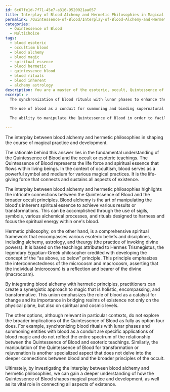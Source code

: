 ```yaml
---
id: 6c67fe1d-7f71-45e7-a316-9520021aa057
title: Interplay of Blood Alchemy and Hermetic Philosophies in Magical Practice
permalink: /Quintessence-of-Blood/Interplay-of-Blood-Alchemy-and-Hermetic-Philosophies-in-Magical-Practice/
categories:
  - Quintessence of Blood
  - MultiChoice
tags:
  - blood esoteric
  - occultism blood
  - blood alchemy
  - blood magic
  - spiritual essence
  - blood hermetic
  - quintessence blood
  - blood rituals
  - blood inherent
  - alchemy astrology
description: You are a master of the esoteric, occult, Quintessence of Blood and education, you have written many textbooks on the subject. Respond to the multiple choice question first with the answer, then, fully explain the context of your rational, reasoning, and chain of thought in coming to the determination you have for that answer. Explain related concepts, formulas, or historical context relevant to this conclusion, giving a lesson on the topic to explain the reasoning afterwards.
excerpt: >
  The synchronization of blood rituals with lunar phases to enhance the flow of spiritual energy.
  
  The use of blood as a conduit for summoning and binding supernatural entities to specific locations or objects.
  
  The ability to manipulate the Quintessence of Blood in order to facilitate transformation, transcendence, or rejuvenation.
  
---
```

The interplay between blood alchemy and hermetic philosophies in shaping the course of magical practice and development.

The rationale behind this answer lies in the fundamental understanding of the Quintessence of Blood and the occult or esoteric teachings. The Quintessence of Blood represents the life force and spiritual essence that flows within living beings. In the context of occultism, blood serves as a powerful symbol and medium for various magical practices. It is the life-giving force that connects and sustains all aspects of existence.

The interplay between blood alchemy and hermetic philosophies highlights the intricate connections between the Quintessence of Blood and the broader occult principles. Blood alchemy is the art of manipulating the blood's inherent spiritual essence to achieve various results or transformations. This can be accomplished through the use of sigils, symbols, various alchemical processes, and rituals designed to harness and focus the spiritual energy within one's blood.

Hermetic philosophy, on the other hand, is a comprehensive spiritual framework that encompasses various esoteric beliefs and disciplines, including alchemy, astrology, and theurgy (the practice of invoking divine powers). It is based on the teachings attributed to Hermes Trismegistus, the legendary Egyptian-Greek philosopher credited with developing the concept of the “as above, so below” principle. This principle emphasizes the interconnectedness of the microcosm and macrocosm, asserting that the individual (microcosm) is a reflection and bearer of the divine (macrocosm).

By integrating blood alchemy with hermetic principles, practitioners can create a synergistic approach to magic that is holistic, encompassing, and transformative. This union emphasizes the role of blood as a catalyst for change and its importance in bridging realms of existence not only on the physical plane, but also on spiritual and cosmic levels.

The other options, although relevant in particular contexts, do not explore the broader implications of the Quintessence of Blood as fully as option four does. For example, synchronizing blood rituals with lunar phases and summoning entities with blood as a conduit are specific applications of blood magic and do not reflect the entire spectrum of the relationship between the Quintessence of Blood and esoteric teachings. Similarly, the manipulation of the Quintessence of Blood for transformation or rejuvenation is another specialized aspect that does not delve into the deeper connections between blood and the broader principles of the occult.

Ultimately, by investigating the interplay between blood alchemy and hermetic philosophies, we can gain a deeper understanding of how the Quintessence of Blood shapes magical practice and development, as well as its vital role in connecting all aspects of existence.
